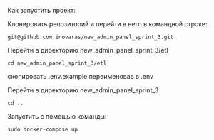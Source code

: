 Как запустить проект:

Клонировать репозиторий и перейти в него в командной строке:
```
git@github.com:inovaras/new_admin_panel_sprint_3.git
```

Перейти в директорию  new_admin_panel_sprint_3/etl
```
cd new_admin_panel_sprint_3/etl
```
скопировать .env.example переименовав в .env

Перейти в директорию  new_admin_panel_sprint_3
```
cd ..
```
Запустить с помощью команды:
```
sudo docker-compose up
```

